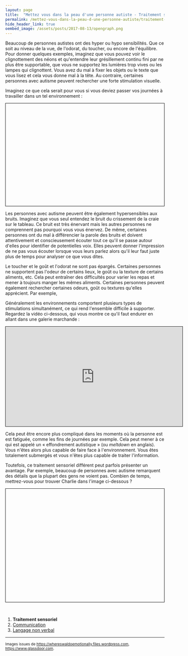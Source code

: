 ```yaml
---
layout: page
title:  "Mettez vous dans la peau d'une personne autiste - Traitement sensoriel"
permalink: /mettez-vous-dans-la-peau-d-une-personne-autiste/traitement-sensoriel
hide_header_link: true
oembed_image: /assets/posts/2017-08-13/opengraph.png
---
```



Beaucoup de personnes autistes ont des hyper ou hypo sensibilités. Que ce soit au niveau de la vue, de l'odorat, du toucher, ou encore de l'équilibre.
Pour donner quelques exemples, imaginez que vous pouvez voir le clignottement des néons et qu'entendre leur grésillement continu fini par ne plus être supportable,
que vous ne supportez les lumières trop vives ou les lampes qui clignottent. Vous avez du mal à fixer les objets ou le texte que vous lisez
et cela vous donne mal à la tête.
Au contraire, certaines personnes avec autisme peuvent rechercher une forte stimulation visuelle.

Imaginez ce que cela serait pour vous si vous deviez passer vos journées à travailler dans un tel environnement&nbsp;:
<!-- neon -->
<canvas id="fig_neon" width="700" height="451" style="border: 1px solid black; margin: 0 auto 0 auto; display: block;"></canvas>


Les personnes avec autisme peuvent être également hypersensibles aux bruits. Imaginez que vous seul entendez le bruit du crissement de la craie sur le tableau.
Ce bruit est très énervant mais les autres personnes ne comprennent pas pourquoi vous vous énervez.
De même, certaines personnes ont du mal à différencier la parole des bruits et doivent attentivement et conscieusement écouter tout ce qu'il se passe autour d'elles pour identifier de potentielles voix.
Elles peuvent donner l'impression de ne pas vous écouter lorsque vous leurs parlez alors qu'il leur faut juste plus de temps pour analyser ce que vous dites.

Le toucher et le goût et l'odorat ne sont pas épargés.
Certaines personnes ne supportent pas l'odeur de certains lieux, le goût ou la texture de certains aliments, etc.
Cela peut entraîner des difficultés pour varier les repas et mener à toujours manger les mêmes aliments.
Certaines personnes peuvent également rechercher certaines odeurs, goût ou textures qu'elles apprécient.
Par exemple, 


Généralement les environnements comportent plusieurs types de stimulations simultanément, ce qui rend l'ensemble difficile à supporter.
Regardez la vidéo ci-dessous, qui vous montre ce qu'il faut endurer en allant dans une galerie marchande&nbsp;:

<iframe width="560" height="315" src="https://www.youtube.com/embed/DgDR_gYk_a8" frameborder="0" style="border: 1px solid black; margin: 0 auto 0 auto; display: block;" allowfullscreen></iframe>

Cela peut être encore plus compliqué dans les moments où la personne est est fatiguée, comme les fins de journées par exemple.
Cela peut mener à ce qui est appelé un «&nbsp;effondrement autistique&nbsp;» (ou *meltdown* en anglais).
Vous n'êtes alors plus capable de faire face à l'environnement. Vous êtes totalement submergés et vous n'êtes plus capable de traiter l'information.


Toutefois, ce traitement sensoriel différent peut parfois présenter un avantage.
Par exemple, beaucoup de personnes avec autisme remarquent des détails que la plupart des gens ne voient pas.
Combien de temps, mettrez-vous pour trouver Charlie dans l'image ci-dessous&nbsp;?

<!-- ou est charlie ? -->
<canvas id="game_waldo" width="700" height="500" style="border: 1px solid black; margin: 0 auto 0 auto; display: block;"></canvas>

<p>&nbsp;</p>

<div class="highlight">
<ol>
 <li><strong>Traitement sensoriel</strong></li>
 <li><a href="/mettez-vous-dans-la-peau-d-une-personne-autiste/communication">Communication</a></li>
 <li><a href="/mettez-vous-dans-la-peau-d-une-personne-autiste/langage-non-verbal">Langage non verbal</a></li>
</ol>
</div>

---

<small>Images issues de <a href="https://whereswaldoemotionally.files.wordpress.com/" rel="nofollow">https://whereswaldoemotionally.files.wordpress.com</a>, <a href="https://www.glassdoor.com" rel="nofollow">https://www.glassdoor.com</a>.</small>

<script type="text/javascript">
  function neon() {
    var canvas = document.getElementById('fig_neon');
    var ctx = canvas.getContext('2d');
    var refresh = 100;
    var status = {'status': 'pause', 'interval': undefined};
    var images = {
      'on': function(){var i = new Image(); i.src='/assets/pages/mettez-vous-dans-la-peau-d-une-personne-autiste/neon/on.jpg'; return i;}(),
      'off': function(){var i = new Image(); i.src='/assets/pages/mettez-vous-dans-la-peau-d-une-personne-autiste/neon/off.jpg'; return i;}()
    }
    var lightning = 5000;
    var flicker = 5;
    this.play = function() {
      if ( 'play' == status['status'])
        return;
      status['interval'] = setInterval(function() {
        draw();
      }, refresh);
      
      status['status'] = 'play';
    }
    this.pause = function() {
      if ( 'pause' == status['status'])
        return;
      clearInterval(status['interval']);
      status['status'] = 'pause';
    }
    this.canvas = function() {
      return canvas;
    }
    function draw() {
      ctx.clearRect(0, 0, canvas.width, canvas.height);
//      console.log(lightning);
      lightning -= refresh;
      if (lightning < 0) {
        ctx.drawImage(images['off'], 0, 0);
        flicker -= 1;
        if (flicker < 0) {
          /* pause */
          flicker = Math.random() * (4 - 2) + 2;
          lightning = Math.random() * (5000 - 2000) + 2000;
        } else {
          lightning = Math.random() * (2*refresh - (refresh)) + (refresh);
        }
      } else {
        ctx.drawImage(images['on'], 0, 0);
      }
    }
  }

  function waldo() {
    var self = this;
    waldos = [
     {'src': '/assets/pages/mettez-vous-dans-la-peau-d-une-personne-autiste/waldo/background1.jpg', 'waldo': {'x': 514.5, 'y': 170}},
     {'src': '/assets/pages/mettez-vous-dans-la-peau-d-une-personne-autiste/waldo/background2.jpg', 'waldo': {'x': 512.5, 'y': 116}},
     {'src': '/assets/pages/mettez-vous-dans-la-peau-d-une-personne-autiste/waldo/background3.jpg', 'waldo': {'x': 348.5, 'y': 103}},
     {'src': '/assets/pages/mettez-vous-dans-la-peau-d-une-personne-autiste/waldo/background4.jpg', 'waldo': {'x': 484.5, 'y': 181}},
     {'src': '/assets/pages/mettez-vous-dans-la-peau-d-une-personne-autiste/waldo/background5.jpg', 'waldo': {'x': 300.5, 'y': 138}}
    ]
    var waldo = waldos[Math.floor((Math.random() * waldos.length))];
    var canvas = document.getElementById('game_waldo');
    var ctx = canvas.getContext('2d');
    var background = new Image();
    background.src = waldo['src'];
    var tmp = new Image();
    var zoom = 6;
    var targetbox = 10;
    var start = false;
    var win = false;
    var chronos;
    var chronos_fixed;
    var refresh = 10;
    var mouse = {'x': undefined, 'y': undefined};

    var status = {'status': 'pause', 'interval': undefined};

    this.play = function() {
      if ( 'play' == status['status'])
        return;
      canvas.onmousemove = move;
      canvas.onclick = click;
      status['interval'] = setInterval(function() {
        chronos += refresh;
        draw();
      }, refresh);
      status['status'] = 'play';
    }
    this.pause = function() {
      if ( 'pause' == status['status'])
        return;
      canvas.onmousemove = function(e) {}
      canvas.onclick = function(e) {}
      clearInterval(status['interval']);
      status['status'] = 'pause';
    }
    this.canvas = function() {
      return canvas;
    }


    function draw() {
      ctx.clearRect(0, 0, canvas.width, canvas.height);
      ctx.drawImage(background, 0, 0, 700, 500);
      if (true == win) {
        ctx.fillStyle = "rgba(255, 255, 255, 0.7)";
        ctx.beginPath();
        ctx.rect(0, 0, 700, 500);
        ctx.fill();

        ctx.beginPath();
        ctx.fillStyle = "#111";
        ctx.rect((700/2)-100, (500/2)-40, 200, 60);
        ctx.stroke();
        ctx.textAlign = "center";
        ctx.font = "25px Arial";
        ctx.fillText("Recommencer",700/2,500/2);
        ctx.font = "20px Arial";
        ctx.fillText("Bravo",700/2,(500/2)-100);
        ctx.fillText("(" + (chronos_fixed/1000).toFixed(2) + " secondes)",700/2,(500/2)-75);
        return;
      }

      if (false == start) {
        ctx.beginPath();
        ctx.fillStyle = "rgba(255, 255, 255, 0.7)";
        ctx.rect(0, 0, 700, 500);
        ctx.fill();

        ctx.beginPath();
        ctx.fillStyle = "#111";
        ctx.rect((700/2)-100, (500/2)-40, 200, 60);
        ctx.stroke();
        ctx.textAlign = "center";
        ctx.font = "30px Arial";
        ctx.fillText("Commencer",700/2,500/2);
        return;
      }

      if (undefined == mouse['x'] || undefined == mouse['y']) {
        return;
      }
      ctx.drawImage(background, (mouse['x']*background.width/700) - ((700/zoom)/2), (mouse['y']*background.height/500) - ((500/zoom)/2), 700/zoom, 500/zoom, mouse['x'] - 75, mouse['y'] - 75, 150, 150);

      ctx.fillStyle = "#111";
      ctx.textAlign = "center";
      ctx.font = "30px Arial";
      ctx.fillText(""+(chronos/1000).toFixed(2),50, 40);


    }
    function move(e) {
      var r = canvas.getBoundingClientRect();
      mouse['x']=parseInt(e.clientX) - r.left;
      mouse['y']=parseInt(e.clientY) - r.top;

      if (false == start || true == win) {
        if ((mouse['x'] > (700/2)-100) && (mouse['y'] > (500/2)-40) && (mouse['x'] < (700/2)+100) && (mouse['y'] < (500/2)+20)) {
          canvas.style.cursor = 'pointer';
        } else {
          canvas.style.cursor = 'default';
        }
        return;
      }
      canvas.style.cursor = 'pointer';
      draw();
    }

    function click(e) {
      var r = canvas.getBoundingClientRect();
      var x = parseInt(e.clientX) - r.left;
      var y = parseInt(e.clientY) - r.top;
      if (false == start || true == win) {
        if ((mouse['x'] > (700/2)-100) && (mouse['y'] > (500/2)-40) && (mouse['x'] < (700/2)+100) && (mouse['y'] < (500/2)+20)) {
          if ( true == win ) {
            waldo = waldos[Math.floor((Math.random() * waldos.length))];
            background.src = waldo['src'];
          } else {
          }
          start = true;
          win = false;
          chronos = 0.0;
          draw();
        }
        return;
      }
      if ((x > waldo['waldo']['x']-targetbox) && (x < waldo['waldo']['x']+targetbox) && (y > waldo['waldo']['y']-targetbox) && (y < waldo['waldo']['y']+targetbox)) {
         win = true;
         chronos_fixed = chronos;
         draw();

      }
      console.log('x:' + x + ' y:' + y);
    }
  }

  function isScrolledIntoView(el) {
    var elemTop = el.getBoundingClientRect().top;
    var elemBottom = el.getBoundingClientRect().bottom;

    var isVisible = ((elemTop >= 0) && (elemTop <= window.innerHeight)) || ((elemBottom >= 0) && (elemBottom <= window.innerHeight)) || ((elemTop < 0) && (elemBottom > window.innerHeight));
    return isVisible;
  }



  document.body.onload = function() {
    var canvas = [new neon(), new waldo()];
    function load_visible() {
      for (var i = 0; i < canvas.length ; i++) {
        if (isScrolledIntoView(canvas[i].canvas())) {
          canvas[i].play();
        } else {
          canvas[i].pause();
        }
      }
    }
    document.body.onscroll = load_visible;
    document.body.onresize = load_visible;
    load_visible();
  }

</script>
